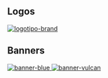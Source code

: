 ## Logos

[
  ![logotipo-brand](assets/logos/logotipo-brand.svg)
](https://cdn.aplazame.com/assets/logos/)

## Banners

[
  ![banner-blue](assets/banners/banners/blue/aplazame-banner-blue-728x90-2x-1456x180.png)
  ![banner-vulcan](assets/banners/banners/vulcan/aplazame-banner-blue-728x90-2x-1456x180.png)
](https://cdn.aplazame.com/assets/banners/)
